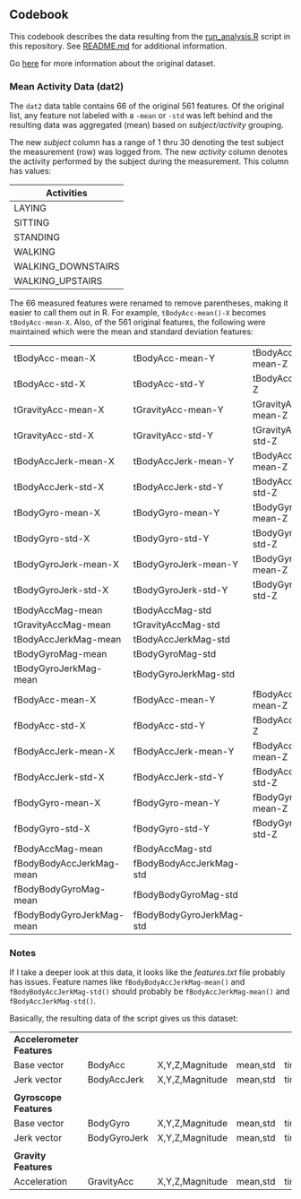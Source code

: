 ## Codebook

This codebook describes the data resulting from the [run_analysis.R](https://github.com/dimichelec/getdata-011-Course-Project/blob/master/run_analysis.R) script in this repository. See [README.md](https://github.com/dimichelec/getdata-011-Course-Project/blob/master/README.md) for additional information.

Go [here](http://archive.ics.uci.edu/ml/datasets/Human+Activity+Recognition+Using+Smartphones#) for more information about the original dataset.

### Mean Activity Data (dat2)

The `dat2` data table contains 66 of the original 561 features. Of the original list, any feature not labeled with a `-mean` or `-std` was left behind and the resulting data was aggregated (mean) based on *subject/activity* grouping.

The new *subject* column has a range of 1 thru 30 denoting the test subject the measurement (row) was logged from. The new *activity* column denotes the activity performed by the subject during the measurement. This column has values:  

| Activities          |
|---------------------|
| LAYING              |
| SITTING             |
| STANDING            |
| WALKING             |
| WALKING_DOWNSTAIRS  |
| WALKING_UPSTAIRS    |

The 66 measured features were renamed to remove parentheses, making it easier to call them out in R. For example, `tBodyAcc-mean()-X` becomes `tBodyAcc-mean-X`. Also, of the 561 original features, the following were maintained which were the mean and standard deviation features:

| | | |
|---|---|---|
|tBodyAcc-mean-X|tBodyAcc-mean-Y|tBodyAcc-mean-Z|
|tBodyAcc-std-X|tBodyAcc-std-Y|tBodyAcc-std-Z|
|tGravityAcc-mean-X|tGravityAcc-mean-Y|tGravityAcc-mean-Z|
|tGravityAcc-std-X|tGravityAcc-std-Y|tGravityAcc-std-Z|
|tBodyAccJerk-mean-X|tBodyAccJerk-mean-Y|tBodyAccJerk-mean-Z|
|tBodyAccJerk-std-X|tBodyAccJerk-std-Y|tBodyAccJerk-std-Z|
|tBodyGyro-mean-X|tBodyGyro-mean-Y|tBodyGyro-mean-Z|
|tBodyGyro-std-X|tBodyGyro-std-Y|tBodyGyro-std-Z|
|tBodyGyroJerk-mean-X|tBodyGyroJerk-mean-Y|tBodyGyroJerk-mean-Z|
|tBodyGyroJerk-std-X|tBodyGyroJerk-std-Y|tBodyGyroJerk-std-Z|
|tBodyAccMag-mean|tBodyAccMag-std||
|tGravityAccMag-mean|tGravityAccMag-std||
|tBodyAccJerkMag-mean|tBodyAccJerkMag-std||
|tBodyGyroMag-mean|tBodyGyroMag-std||
|tBodyGyroJerkMag-mean|tBodyGyroJerkMag-std||
|fBodyAcc-mean-X|fBodyAcc-mean-Y|fBodyAcc-mean-Z|
|fBodyAcc-std-X|fBodyAcc-std-Y|fBodyAcc-std-Z|
|fBodyAccJerk-mean-X|fBodyAccJerk-mean-Y|fBodyAccJerk-mean-Z|
|fBodyAccJerk-std-X|fBodyAccJerk-std-Y|fBodyAccJerk-std-Z|
|fBodyGyro-mean-X|fBodyGyro-mean-Y|fBodyGyro-mean-Z|
|fBodyGyro-std-X|fBodyGyro-std-Y|fBodyGyro-std-Z|
|fBodyAccMag-mean|fBodyAccMag-std||
|fBodyBodyAccJerkMag-mean|fBodyBodyAccJerkMag-std||
|fBodyBodyGyroMag-mean|fBodyBodyGyroMag-std||
|fBodyBodyGyroJerkMag-mean|fBodyBodyGyroJerkMag-std||


### Notes

If I take a deeper look at this data, it looks like the *features.txt* file probably has issues. Feature names like `fBodyBodyAccJerkMag-mean()` and `fBodyBodyAccJerkMag-std()` should probably be `fBodyAccJerkMag-mean()` and `fBodyAccJerkMag-std()`.

Basically, the resulting data of the script gives us this dataset:

| | | | | |
|---|---|---|---|---|
|**Accelerometer Features**|||||
|Base vector|BodyAcc|X,Y,Z,Magnitude|mean,std|time,freq|
|Jerk vector|BodyAccJerk|X,Y,Z,Magnitude|mean,std|time,freq|
||||||
|**Gyroscope Features**|||||
|Base vector|BodyGyro|X,Y,Z,Magnitude|mean,std|time,freq|
|Jerk vector|BodyGyroJerk|X,Y,Z,Magnitude|mean,std|time|
||||||
|**Gravity Features**|||||
|Acceleration|GravityAcc|X,Y,Z,Magnitude|mean,std|time|


